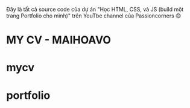Đây là tất cả source code của dự án "Học HTML, CSS, và JS (build một trang Portfolio cho mình)" trên YouTbe channel của Passioncorners 😊
# MY CV - MAIHOAVO
# mycv
# portfolio
